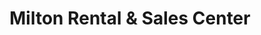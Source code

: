 ---
title: "Milton Rental & Sales Center"
url: /milton/milton-rental-and-sales-center/
shop: storage rental
---